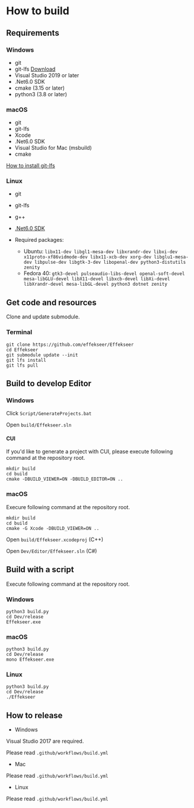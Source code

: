 How to build
==========

Requirements
----------

### Windows

- git
- git-lfs [Download](https://git-lfs.github.com/)
- Visual Studio 2019 or later
- .Net6.0 SDK
- cmake (3.15 or later)
- python3 (3.8 or later)

### macOS

- git
- git-lfs
- Xcode
- .Net6.0 SDK
- Visual Studio for Mac (msbuild)
- cmake

[How to install git-lfs](https://github.com/git-lfs/git-lfs/wiki/Installation)

### Linux

- git
- git-lfs
- g++
- [.Net6.0 SDK](https://docs.microsoft.com/en-us/dotnet/core/install/linux-ubuntu)

- Required packages:
  - Ubuntu: `libx11-dev libgl1-mesa-dev libxrandr-dev libxi-dev x11proto-xf86vidmode-dev libx11-xcb-dev xorg-dev libglu1-mesa-dev libpulse-dev libgtk-3-dev libopenal-dev python3-distutils zenity`
  - Fedora 40: `gtk3-devel pulseaudio-libs-devel openal-soft-devel mesa-libGLU-devel libX11-devel libxcb-devel libXi-devel libXrandr-devel mesa-libGL-devel python3 dotnet zenity`

Get code and resources
----------

Clone and update submodule.

### Terminal

```
git clone https://github.com/effekseer/Effekseer
cd Effekseer
git submodule update --init
git lfs install
git lfs pull
```

Build to develop Editor
----------

### Windows

Click ``` Script/GenerateProjects.bat ```

Open ``` build/Effekseer.sln ```

#### CUI

If you'd like to generate a project with CUI, please execute following command at the repository root.

```
mkdir build
cd build
cmake -DBUILD_VIEWER=ON -DBUILD_EDITOR=ON .. 
```

### macOS

Execure following command at the repository root.

```
mkdir build
cd build
cmake -G Xcode -DBUILD_VIEWER=ON ..
```

Open ``` build/Effekseer.xcodeproj ``` (C++)

Open ``` Dev/Editor/Effekseer.sln ``` (C#)


Build with a script
----------

Execute following command at the repository root.

### Windows

```
python3 build.py
cd Dev/release
Effekseer.exe
```

### macOS

```
python3 build.py
cd Dev/release
mono Effekseer.exe
```

### Linux

```
python3 build.py
cd Dev/release
./Effekseer
```

## How to release

* Windows

Visual Studio 2017 are required.

Please read ``` .github/workflows/build.yml ```

* Mac

Please read ``` .github/workflows/build.yml ```

* Linux

Please read ``` .github/workflows/build.yml ```
